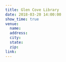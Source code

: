 ```yaml
---
title: Glen Cove Library
date: 2018-03-20 14:00:00
show_time: true
venue:
  name:
  address:
  city:
  state:
  zip:
link:
---
```



